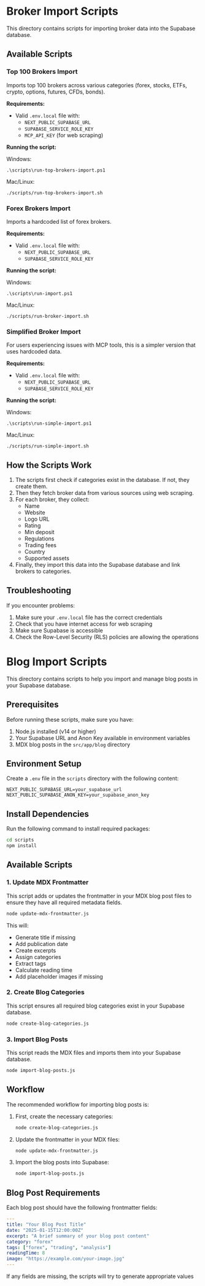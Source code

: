 # Broker Import Scripts

This directory contains scripts for importing broker data into the Supabase database.

## Available Scripts

### Top 100 Brokers Import

Imports top 100 brokers across various categories (forex, stocks, ETFs, crypto, options, futures, CFDs, bonds).

**Requirements:**
- Valid `.env.local` file with:
  - `NEXT_PUBLIC_SUPABASE_URL`
  - `SUPABASE_SERVICE_ROLE_KEY`
  - `MCP_API_KEY` (for web scraping)

**Running the script:**

Windows:
```
.\scripts\run-top-brokers-import.ps1
```

Mac/Linux:
```
./scripts/run-top-brokers-import.sh
```

### Forex Brokers Import

Imports a hardcoded list of forex brokers.

**Requirements:**
- Valid `.env.local` file with:
  - `NEXT_PUBLIC_SUPABASE_URL`
  - `SUPABASE_SERVICE_ROLE_KEY`

**Running the script:**

Windows:
```
.\scripts\run-import.ps1
```

Mac/Linux:
```
./scripts/run-broker-import.sh
```

### Simplified Broker Import

For users experiencing issues with MCP tools, this is a simpler version that uses hardcoded data.

**Requirements:**
- Valid `.env.local` file with:
  - `NEXT_PUBLIC_SUPABASE_URL`
  - `SUPABASE_SERVICE_ROLE_KEY`

**Running the script:**

Windows:
```
.\scripts\run-simple-import.ps1
```

Mac/Linux:
```
./scripts/run-simple-import.sh
```

## How the Scripts Work

1. The scripts first check if categories exist in the database. If not, they create them.
2. Then they fetch broker data from various sources using web scraping.
3. For each broker, they collect:
   - Name
   - Website
   - Logo URL
   - Rating
   - Min deposit
   - Regulations
   - Trading fees
   - Country
   - Supported assets
4. Finally, they import this data into the Supabase database and link brokers to categories.

## Troubleshooting

If you encounter problems:

1. Make sure your `.env.local` file has the correct credentials
2. Check that you have internet access for web scraping
3. Make sure Supabase is accessible
4. Check the Row-Level Security (RLS) policies are allowing the operations 

# Blog Import Scripts

This directory contains scripts to help you import and manage blog posts in your Supabase database.

## Prerequisites

Before running these scripts, make sure you have:

1. Node.js installed (v14 or higher)
2. Your Supabase URL and Anon Key available in environment variables
3. MDX blog posts in the `src/app/blog` directory

## Environment Setup

Create a `.env` file in the `scripts` directory with the following content:

```
NEXT_PUBLIC_SUPABASE_URL=your_supabase_url
NEXT_PUBLIC_SUPABASE_ANON_KEY=your_supabase_anon_key
```

## Install Dependencies

Run the following command to install required packages:

```bash
cd scripts
npm install
```

## Available Scripts

### 1. Update MDX Frontmatter

This script adds or updates the frontmatter in your MDX blog post files to ensure they have all required metadata fields.

```bash
node update-mdx-frontmatter.js
```

This will:
- Generate title if missing
- Add publication date
- Create excerpts
- Assign categories
- Extract tags
- Calculate reading time
- Add placeholder images if missing

### 2. Create Blog Categories

This script ensures all required blog categories exist in your Supabase database.

```bash
node create-blog-categories.js
```

### 3. Import Blog Posts

This script reads the MDX files and imports them into your Supabase database.

```bash
node import-blog-posts.js
```

## Workflow

The recommended workflow for importing blog posts is:

1. First, create the necessary categories:
   ```bash
   node create-blog-categories.js
   ```

2. Update the frontmatter in your MDX files:
   ```bash
   node update-mdx-frontmatter.js
   ```

3. Import the blog posts into Supabase:
   ```bash
   node import-blog-posts.js
   ```

## Blog Post Requirements

Each blog post should have the following frontmatter fields:

```yaml
---
title: "Your Blog Post Title"
date: "2025-01-15T12:00:00Z"
excerpt: "A brief summary of your blog post content"
category: "forex"
tags: ["forex", "trading", "analysis"]
readingTime: 8
image: "https://example.com/your-image.jpg"
---
```

If any fields are missing, the scripts will try to generate appropriate values 